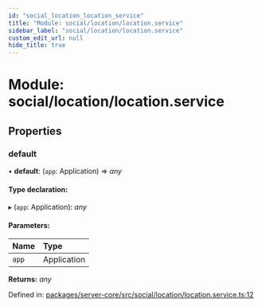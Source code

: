 ```yaml
---
id: "social_location_location_service"
title: "Module: social/location/location.service"
sidebar_label: "social/location/location.service"
custom_edit_url: null
hide_title: true
---
```


# Module: social/location/location.service

## Properties

### default

• **default**: (`app`: Application) => *any*

#### Type declaration:

▸ (`app`: Application): *any*

#### Parameters:

Name | Type |
:------ | :------ |
`app` | Application |

**Returns:** *any*

Defined in: [packages/server-core/src/social/location/location.service.ts:12](https://github.com/xr3ngine/xr3ngine/blob/716a06460/packages/server-core/src/social/location/location.service.ts#L12)
